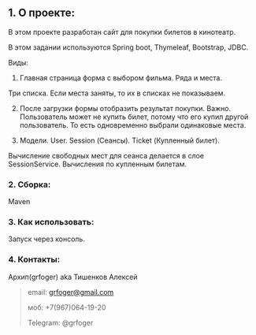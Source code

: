 ## 1. О проекте:
В этом проекте разработан сайт для покупки билетов в кинотеатр.

В этом задании используются Spring boot, Thymeleaf, Bootstrap, JDBC.

Виды:

1. Главная страница форма с выбором фильма. Ряда и места.

Три списка. Если места заняты, то их в списках не показываем.

2. После загрузки формы отобразить результат покупки. Важно. Пользователь может не купить билет, потому что его купил другой пользователь. То есть одновременно выбрали одинаковые места.

3. Модели. User. Session (Сеансы). Ticket (Купленный билет).

Вычисление свободных мест для сеанса делается в слое SessionService. Вычисления по купленным билетам.
### 2. Сборка: 
Maven

### 3. Как использовать: 
Запуск через консоль.

### 4. Контакты:
Архип(grfoger) aka Тишенков Алексей 
>email: grfoger@gmail.com
> 
>моб: +7(967)064-19-20
> 
>Telegram: @grfoger